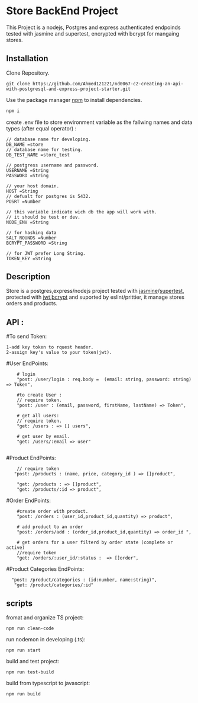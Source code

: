 # Store BackEnd Project

This Project is a nodejs, Postgres and express authenticated endpoinds tested with jasmine and supertest, encrypted with bcrypt for mangaing stores.

## Installation

Clone Repository.

```
git clone https://github.com/Ahmed121221/nd0067-c2-creating-an-api-with-postgresql-and-express-project-starter.git
```

Use the package manager [npm](https://www.npmjs.com) to install dependencies.

```bash
npm i
```

create .env file to store environment variable
as the fallwing names and data types (after equal operator) :

```
// database name for developing.
DB_NAME =store
// database name for testing.
DB_TEST_NAME =store_test

// postgress username and password.
USERNAME =String
PASSWORD =String

// your host domain.
HOST =String
// defualt for postgres is 5432.
POSRT =Number

// this variable indicate wich db the app will work with.
// it should be test or dev.
NODE_ENV =String

// for hashing data
SALT_ROUNDS =Number
BCRYPT_PASSWORD =String

// for JWT prefer Long String.
TOKEN_KEY =String
```

## Description

Store is a postgres,express/nodejs project tested with [jasmine](https://www.npmjs.com/package/jasmine)/[supertest](https://www.npmjs.com/package/supertest), protected with [jwt](https://www.npmjs.com/package/jsonwebtoken),[bcrypt](https://www.npmjs.com/package/bcrypt) and suported by eslint/prittier, it manage stores orders and products.

## API :

#To send Token:

```
1-add key token to rquest header.
2-assign key's value to your token(jwt).
```

#User EndPoints:

```
    # login
    "post: /user/login : req.body =  (email: string, password: string) => Token",

    #to create User :
    // require token.
	"post: /user : (email, password, firstName, lastName) => Token",

    # get all users:
    // require token.
	"get: /users : => [] users",

    # get user by email.
	"get: /users/:email => user"


```

#Product EndPoints:

```
    // require token
   "post: /products : (name, price, category_id ) => []product",

	"get: /products : => []product",
	"get: /products/:id => product",

```

#Order EndPoints:

```
    #create order with product.
    "post: /orders : (user_id,product_id,quantity) => product",

    # add product to an order
	"post: /orders/add : (order_id,product_id,quantity) => order_id ",

    # get orders for a user filterd by order state (complete or active)
    //require token
	"get: /orders/:user_id/:status :  => []order",
```

#Product Categories EndPoints:

```
  "post: /product/categories : (id:number, name:string)",
   "get: /product/categories/:id"
```

## scripts

fromat and organize TS project:

```
npm run clean-code
```

run nodemon in developing (.ts):

```
npm run start
```

build and test project:

```
npm run test-build
```

build from typescript to javascript:

```
npm run build
```
